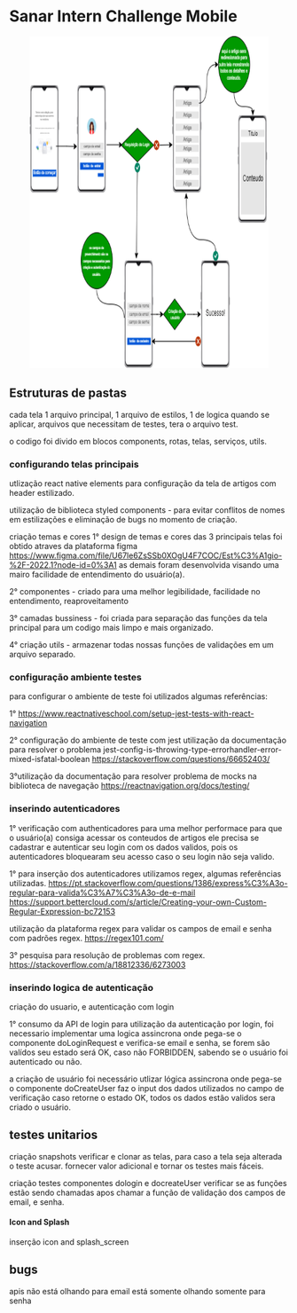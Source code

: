# Sanar Intern Challenge Mobile

<div align="center">
  <img src="sanar_app_diagram.png" alt="Foto do Projeto Inicial" height="599" width="430"/>
</div>

## Estruturas de pastas
cada tela 1 arquivo principal, 1 arquivo de estilos, 1 de logica quando se aplicar,
arquivos que necessitam de testes, tera o arquivo test.

o codigo foi divido em blocos components, rotas, telas, serviços, utils.

### configurando telas principais

utlização react native elements
para configuração da tela de artigos com header estilizado.

utilização de biblioteca styled components - para evitar conflitos de nomes em estilizações e eliminação de bugs no momento de criação.

criação temas e cores
1° design de temas e cores das 3 principais telas foi obtido atraves da plataforma figma 
https://www.figma.com/file/U67le6ZsSSb0XOgU4F7COC/Est%C3%A1gio-%2F-2022.1?node-id=0%3A1
as demais foram desenvolvida visando uma mairo facilidade de entendimento do usuário(a).

2° componentes - criado para uma melhor legibilidade, facilidade no entendimento, reaproveitamento

3° camadas bussiness - foi criada para separação das funções da tela principal para um codigo mais limpo e mais organizado.

4° criação utils - armazenar todas nossas funções de validações em um arquivo separado.

### configuração ambiente testes
para configurar o ambiente de teste
foi utilizados algumas referências:

1° https://www.reactnativeschool.com/setup-jest-tests-with-react-navigation

2° configuração do ambiente de teste com jest
utilização da documentação para resolver o problema jest-config-is-throwing-type-errorhandler-error-mixed-isfatal-boolean
https://stackoverflow.com/questions/66652403/

3°utilização da documentação para resolver problema de mocks na biblioteca de navegação
https://reactnavigation.org/docs/testing/

### inserindo autenticadores
1° verificação com authenticadores para uma melhor performace
para que o usuário(a) consiga acessar os conteudos de artigos ele precisa se cadastrar e autenticar seu login com os dados validos, pois os autenticadores bloquearam seu acesso caso o seu login não seja valido.

1° para inserção dos autenticadores utilizamos regex,
algumas referências utilizadas.
https://pt.stackoverflow.com/questions/1386/express%C3%A3o-regular-para-valida%C3%A7%C3%A3o-de-e-mail
https://support.bettercloud.com/s/article/Creating-your-own-Custom-Regular-Expression-bc72153

utilização da plataforma regex para validar os campos de email e senha com padrões regex.
https://regex101.com/

3° pesquisa para resolução de problemas com regex.
https://stackoverflow.com/a/18812336/6273003

### inserindo logica de autenticação
criação do usuario, e autenticação com login

1° consumo da API de login
para utilização da autenticação por login, foi necessario implementar uma logica assincrona onde pega-se o componente doLoginRequest e verifica-se email e senha, se forem são valídos seu estado será OK, caso não FORBIDDEN, sabendo se o usuário foi autenticado ou não.

a criação de usuário foi necessário utlizar lógica assincrona onde pega-se o componente doCreateUser faz o input dos dados utilizados no campo de verificação caso retorne o estado OK, todos os dados estão validos sera criado o usuário.

## testes unitarios 
criação snapshots
verificar e clonar as telas, para caso a tela seja alterada o teste acusar.
fornecer valor adicional e tornar os testes mais fáceis.

criação testes componentes dologin e docreateUser
verificar se as funções estão sendo chamadas apos chamar a função de validação dos campos de email, e senha.

#### Icon and Splash
inserção icon and splash_screen

## bugs
apis não está olhando para email está somente olhando somente para senha